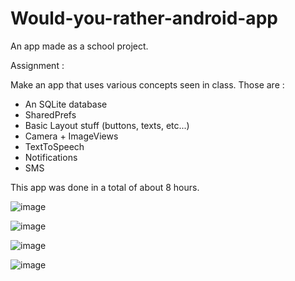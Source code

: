 # Would-you-rather-android-app
An app made as a school project.

Assignment : 

Make an app that uses various concepts seen in class.
Those are : 
- An SQLite database
- SharedPrefs
- Basic Layout stuff (buttons, texts, etc...)
- Camera + ImageViews
- TextToSpeech
- Notifications
- SMS


This app was done in a total of about 8 hours.

![image](https://user-images.githubusercontent.com/52744447/230750587-0f2f401e-b4f1-470d-ab57-9395398a61ce.png)

![image](https://user-images.githubusercontent.com/52744447/230750580-ce68f30c-da68-47d3-b4dd-fcf4ff89c9e7.png)

![image](https://user-images.githubusercontent.com/52744447/230750601-0bf23be1-f910-4585-a7d5-957df3f61454.png)

![image](https://user-images.githubusercontent.com/52744447/230750609-f6d18cfe-c9a3-4541-8421-4380bd9aead5.png)
